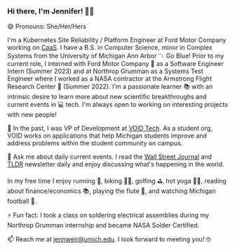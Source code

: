 ### Hi there, I'm Jennifer! :raising_hand_woman: 
😄 Pronouns: She/Her/Hers

I'm a Kubernetes Site Reliability / Platform Engineer at Ford Motor Company working on [CaaS](https://www.techopedia.com/definition/32444/containers-as-a-service-caas). I have a B.S. in Computer Science, minor in Complex Systems from the University of Michigan Ann Arbor :part_alternation_mark: Go Blue! Prior to my current role, I interned with Ford Motor Company :blue_car: as a Software Engineer Intern (Summer 2023) and at Northrop Grumman as a Systems Test Engineer where I worked as a NASA contractor at the Armstrong Flight Research Center :rocket: (Summer 2022). I'm a passionate learner :books: with an intrinsic desire to learn more about new scientific breakthroughs and current events in :computer: tech. I'm always open to working on interesting projects with new people! 

🔭 In the past, I was VP of Development at [VOID Tech](https://github.com/void-tech-um). As a student org, VOID works on applications that help Michigan students improve and address problems within the student community on campus. 

💬 Ask me about daily current events. I read the [Wall Street Journal](https://www.wsj.com/) and [TLDR](https://tldr.tech/) newsletter daily and enjoy discussing what's happening in the world. 

In my free time I enjoy running :runner:, biking :biking_woman:, golfing :golf:, hot yoga :lotus_position_woman:, reading about finance/economics :books:, playing the flute :musical_note:, and watching Michigan football :football:.

⚡ Fun fact: I took a class on soldering electrical assemblies during my Northrop Grumman internship and became NASA Solder Certified. 

📫 Reach me at [jennweir@umich.edu](mailto:jennweir@umich.edu). I look forward to meeting you! :nerd_face:
